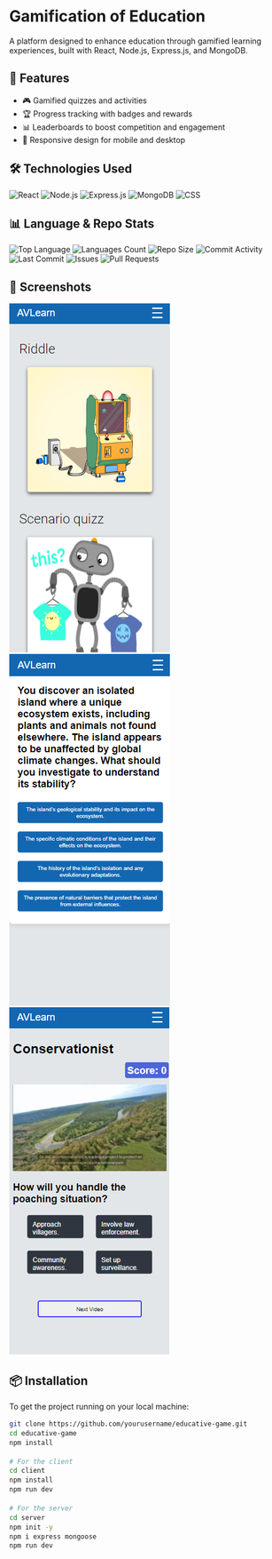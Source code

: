 # Gamification of Education

A platform designed to enhance education through gamified learning experiences, built with React, Node.js, Express.js, and MongoDB.

## 🚀 Features

- 🎮 Gamified quizzes and activities
- 🏆 Progress tracking with badges and rewards
- 📊 Leaderboards to boost competition and engagement
- 📱 Responsive design for mobile and desktop

 

## 🛠️ Technologies Used

![React](https://img.shields.io/badge/React-17.0.1-blue.svg) 
![Node.js](https://img.shields.io/badge/Node.js-14.17.5-green.svg) 
![Express.js](https://img.shields.io/badge/Express.js-4.17.1-lightgrey.svg)
![MongoDB](https://img.shields.io/badge/MongoDB-4.4-brightgreen.svg)
![CSS](https://img.shields.io/badge/CSS-3-blue.svg)

## 📊 Language & Repo Stats

![Top Language](https://img.shields.io/github/languages/top/GokulakrishnanSivalingam/educative-game)
![Languages Count](https://img.shields.io/github/languages/count/GokulakrishnanSivalingam/educative-game)
![Repo Size](https://img.shields.io/github/repo-size/GokulakrishnanSivalingam/educative-game)
![Commit Activity](https://img.shields.io/github/commit-activity/m/GokulakrishnanSivalingam/educative-game)
![Last Commit](https://img.shields.io/github/last-commit/GokulakrishnanSivalingam/educative-game)
![Issues](https://img.shields.io/github/issues/GokulakrishnanSivalingam/educative-game)
![Pull Requests](https://img.shields.io/github/issues-pr/GokulakrishnanSivalingam/educative-game)
   
## 📸 Screenshots
![Platform Screenshot](./images/s1.png)
![Platform Screenshot](./images/s2.png)
![Platform Screenshot](./images/s3.png)




## 📦 Installation

To get the project running on your local machine:

```bash
git clone https://github.com/yourusername/educative-game.git
cd educative-game
npm install

# For the client
cd client
npm install
npm run dev

# For the server
cd server
npm init -y
npm i express mongoose
npm run dev

